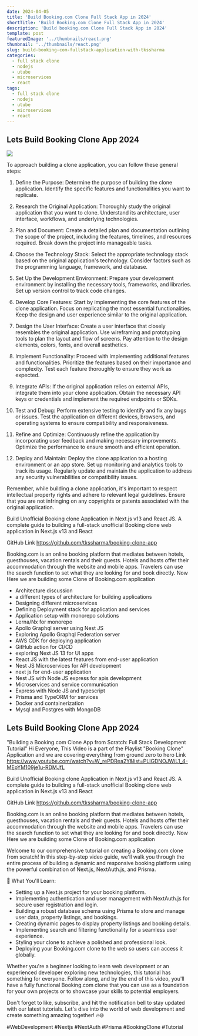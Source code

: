 ```yaml
---
date: 2024-04-05
title: 'Build Booking.com Clone Full Stack App in 2024'
shortTitle: 'Build Booking.com Clone Full Stack App in 2024'
description: 'Build booking.com Clone Full Stack App in 2024'
template: post
featuredImage: '../thumbnails/react.png'
thumbnail: '../thumbnails/react.png'
slug: build-booking-com-fullstack-application-with-tkssharma
categories:
  - full stack clone
  - nodejs
  - utube
  - microservices
  - react
tags:
  - full stack clone
  - nodejs
  - utube
  - microservices
  - react
---
```



## Lets Build Booking Clone App 2024

![](https://i.ytimg.com/vi/mUQlejPV-aM/maxresdefault.jpg)

To approach building a clone application, you can follow these general steps:

1. Define the Purpose: Determine the purpose of building the clone application. Identify the specific features and functionalities you want to replicate.

2. Research the Original Application: Thoroughly study the original application that you want to clone. Understand its architecture, user interface, workflows, and underlying technologies.

3. Plan and Document: Create a detailed plan and documentation outlining the scope of the project, including the features, timelines, and resources required. Break down the project into manageable tasks.

4. Choose the Technology Stack: Select the appropriate technology stack based on the original application's technology. Consider factors such as the programming language, framework, and database.

5. Set Up the Development Environment: Prepare your development environment by installing the necessary tools, frameworks, and libraries. Set up version control to track code changes.

6. Develop Core Features: Start by implementing the core features of the clone application. Focus on replicating the most essential functionalities. Keep the design and user experience similar to the original application.

7. Design the User Interface: Create a user interface that closely resembles the original application. Use wireframing and prototyping tools to plan the layout and flow of screens. Pay attention to the design elements, colors, fonts, and overall aesthetics.

8. Implement Functionality: Proceed with implementing additional features and functionalities. Prioritize the features based on their importance and complexity. Test each feature thoroughly to ensure they work as expected.

9. Integrate APIs: If the original application relies on external APIs, integrate them into your clone application. Obtain the necessary API keys or credentials and implement the required endpoints or SDKs.

10. Test and Debug: Perform extensive testing to identify and fix any bugs or issues. Test the application on different devices, browsers, and operating systems to ensure compatibility and responsiveness.

11. Refine and Optimize: Continuously refine the application by incorporating user feedback and making necessary improvements. Optimize the performance to ensure smooth and efficient operation.

12. Deploy and Maintain: Deploy the clone application to a hosting environment or an app store. Set up monitoring and analytics tools to track its usage. Regularly update and maintain the application to address any security vulnerabilities or compatibility issues.

Remember, while building a clone application, it's important to respect intellectual property rights and adhere to relevant legal guidelines. Ensure that you are not infringing on any copyrights or patents associated with the original application.

Build Unofficial Booking clone Application in Next.js v13 and React JS. A complete guide to building a full-stack unofficial Booking clone web application in Next.js v13 and React

GitHub Link
https://github.com/tkssharma/booking-clone-app

Booking.com is an online booking platform that mediates between hotels, guesthouses, vacation rentals and their guests. Hotels and hosts offer their accommodation through the website and mobile apps. Travelers can use the search function to set what they are looking for and book directly.
Now Here we are building some Clone of Booking.com application


- Architecture discussion
- a different types of architecture for building applications
- Designing different microservices
- Defining Deployment stack for application and services
- Application setup with monorepo solutions
- Lerna/Nx for monorepo
- Apollo Graphql server using Nest JS
- Exploring Apollo Graphql Federation server
- AWS CDK for deploying application
- GitHub action for CI/CD
- exploring Next JS 13 for UI apps
- React JS with the latest features from end-user application
- Nest JS Microservices for API development
- next js for end-user application
- Nest JS with Node JS express for apis development
- Microservices and service communication
- Express with Node JS and typescript
- Prisma and TypeORM for services
- Docker and containerization
- Mysql and Postgres with MongoDB


## Lets Build Booking Clone App 2024

"Building a Booking.com Clone App from Scratch: Full Stack Development Tutorial"
Hi Everyone, 
This Video is a part of the Playlist "Booking Clone" Application  and we are covering everything from ground zero to hero 
Link https://www.youtube.com/watch?v=W_rePDRea2Y&list=PLIGDNOJWiL1_4-MEpYM109je1u-RDMJfL

Build Unofficial Booking clone Application in Next.js v13 and React JS. A complete guide to building a full-stack unofficial Booking clone web application in Next.js v13 and React

GitHub Link 
https://github.com/tkssharma/booking-clone-app

Booking.com is an online booking platform that mediates between hotels, guesthouses, vacation rentals and their guests. Hotels and hosts offer their accommodation through the website and mobile apps. Travelers can use the search function to set what they are looking for and book directly.
Now Here we are building some Clone of Booking.com application 

Welcome to our comprehensive tutorial on creating a Booking.com clone from scratch! In this step-by-step video guide, we'll walk you through the entire process of building a dynamic and responsive booking platform using the powerful combination of Next.js, NextAuth.js, and Prisma.

🚀 What You'll Learn:
- Setting up a Next.js project for your booking platform.
- Implementing authentication and user management with NextAuth.js for secure user registration and login.
- Building a robust database schema using Prisma to store and manage user data, property listings, and bookings.
- Creating dynamic pages to display property listings and booking details.
- Implementing search and filtering functionality for a seamless user experience.
- Styling your clone to achieve a polished and professional look.
- Deploying your Booking.com clone to the web so users can access it globally.

Whether you're a beginner looking to learn web development or an experienced developer exploring new technologies, this tutorial has something for everyone. Follow along, and by the end of this video, you'll have a fully functional Booking.com clone that you can use as a foundation for your own projects or to showcase your skills to potential employers.

Don't forget to like, subscribe, and hit the notification bell to stay updated with our latest tutorials. Let's dive into the world of web development and create something amazing together! 🔥🌐

#WebDevelopment #Nextjs #NextAuth #Prisma #BookingClone #Tutorial
